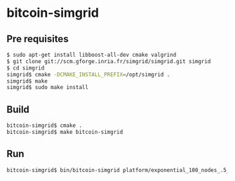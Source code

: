 # bitcoin-simgrid

## Pre requisites
```bash
$ sudo apt-get install libboost-all-dev cmake valgrind
$ git clone git://scm.gforge.inria.fr/simgrid/simgrid.git simgrid
$ cd simgrid
simgrid$ cmake -DCMAKE_INSTALL_PREFIX=/opt/simgrid .
simgrid$ make
simgrid$ sudo make install
```

## Build
```bash
bitcoin-simgrid$ cmake .
bitcoin-simgrid$ make bitcoin-simgrid
```

## Run
```bash
bitcoin-simgrid$ bin/bitcoin-simgrid platform/exponential_100_nodes_.5_alpha.xml platform/small_deployment.xml platform/blockchain_data.json
```
